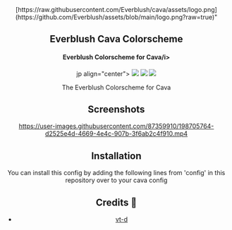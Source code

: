 <div align="center">
[https://raw.githubusercontent.com/Everblush/cava/assets/logo.png](https://github.com/Everblush/assets/blob/main/logo.png?raw=true)"

<h2 align="center">Everblush Cava Colorscheme</h2>
<p>
<h4 align="center" <i>Everblush Colorscheme for Cava/i></h4>
</p>

 jp align="center">
<img src="https://img.shields.io/github/stars/Everblush/cava?color=e5c76b&labelColor=22292b&style=for-the-badge">
<img src="https://img.shields.io/static/v1?label=license&message=MIT&color=8ccf7e&labelColor=22292b&style=for-the-badge">
<img src="https://img.shields.io/github/forks/Everblush/cava?color=e74c4c&labelColor=1b2224&style=for-the-badge">
</p>

The Everblush Colorscheme for Cava

## Screenshots

https://user-images.githubusercontent.com/87359910/198705764-d2525e4d-4669-4e4c-907b-3f6ab2c4f910.mp4

## Installation

You can install this config by adding the following lines from 'config' in this repository over to your cava config

## Credits 💝
- [vt-d](https://github.com/vt-d)
